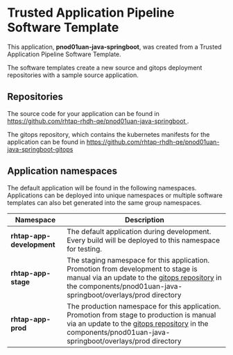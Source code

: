 # Trusted Application Pipeline Software Template

This application, **pnod01uan-java-springboot**, was created from a Trusted Application Pipeline Software Template.

The software templates create a new source and gitops deployment repositories with a sample source application. 

## Repositories

The source code for your application can be found in [https://github.com/rhtap-rhdh-qe/pnod01uan-java-springboot ](https://github.com/rhtap-rhdh-qe/pnod01uan-java-springboot ).
 
The gitops repository, which contains the kubernetes manifests for the application can be found in 
[https://github.com/rhtap-rhdh-qe/pnod01uan-java-springboot-gitops ](https://github.com/rhtap-rhdh-qe/pnod01uan-java-springboot-gitops ) 

## Application namespaces 

The default application will be found in the following namespaces. Applications can be deployed into unique namespaces or multiple software templates can also bet generated into the same group namespaces.  

|  Namespace   |  Description   |  
| -------- | -------- |   
| **rhtap-app-development** | The default application during development. Every build will be deployed to this namespace for testing. | 
| **rhtap-app-stage** | The staging namespace for this application. Promotion from development to stage is manual via an update to the [gitops repository](https://github.com/rhtap-rhdh-qe/pnod01uan-java-springboot-gitops ) in the components/pnod01uan-java-springboot/overlays/prod directory |  
| **rhtap-app-prod** | The production namespace for this application. Promotion from stage to production is manual via an update to the [gitops repository](https://github.com/rhtap-rhdh-qe/pnod01uan-java-springboot-gitops ) in the components/pnod01uan-java-springboot/overlays/prod directory | 